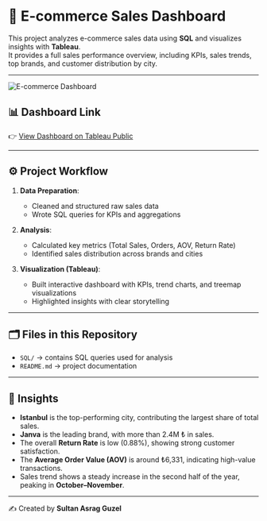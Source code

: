 # 🛒 E-commerce Sales Dashboard

This project analyzes e-commerce sales data using **SQL** and visualizes insights with **Tableau**.  
It provides a full sales performance overview, including KPIs, sales trends, top brands, and customer distribution by city.

---
![E-commerce Dashboard](images.png)

## 📊 Dashboard Link
👉 [View Dashboard on Tableau Public](https://public.tableau.com/app/profile/sultan.asrag.guzel/viz/E-commerceSalesPerformanceOverview/Dashboard1)

---

## ⚙️ Project Workflow
1. **Data Preparation**:  
   - Cleaned and structured raw sales data  
   - Wrote SQL queries for KPIs and aggregations  

2. **Analysis**:  
   - Calculated key metrics (Total Sales, Orders, AOV, Return Rate)  
   - Identified sales distribution across brands and cities  

3. **Visualization (Tableau)**:  
   - Built interactive dashboard with KPIs, trend charts, and treemap visualizations  
   - Highlighted insights with clear storytelling  

---

## 🗂️ Files in this Repository
- `SQL/` → contains SQL queries used for analysis  
- `README.md` → project documentation  

---

## 🚀 Insights
- **Istanbul** is the top-performing city, contributing the largest share of total sales.  
- **Janva** is the leading brand, with more than 2.4M ₺ in sales.  
- The overall **Return Rate** is low (0.88%), showing strong customer satisfaction.  
- The **Average Order Value (AOV)** is around ₺6,331, indicating high-value transactions.  
- Sales trend shows a steady increase in the second half of the year, peaking in **October–November**.  

---

✍️ Created by **Sultan Asrag Guzel**
